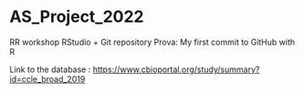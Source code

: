 # AS_Project_2022
RR workshop RStudio + Git repository
Prova: My first commit to GitHub with R


Link to the database : 
https://www.cbioportal.org/study/summary?id=ccle_broad_2019